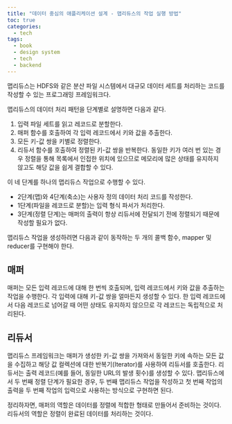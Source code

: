 ```yaml
---
title: "데이터 중심의 애플리케이션 설계 - 맵리듀스의 작업 실행 방법"
toc: true
categories:
  - tech
tags:
  - book
  - design system
  - tech
  - backend
---
```


맵리듀스는 HDFS와 같은 분산 파일 시스템에서 대규모 데이터 세트를 처리하는 코드를 작성할 수 있는 프로그래밍 프레임워크다.

맵리듀스의 데이터 처리 패턴을 단계별로 설명하면 다음과 같다.

1. 입력 파일 세트를 읽고 레코드로 분할한다.
2. 매퍼 함수를 호출하여 각 입력 레코드에서 키와 값을 추출한다.
3. 모든 키-값 쌍을 키별로 정렬한다.
4. 리듀서 함수를 호출하여 정렬된 키-값 쌍을 반복한다. 동일한 키가 여러 번 있는 경우 정렬을 통해 목록에서 인접한 위치에 있으므로 메모리에 많은 상태를 유지하지 않고도 해당 값을 쉽게 결합할 수 있다.

이 네 단계를 하나의 맵리듀스 작업으로 수행할 수 있다.

- 2단계(맵)와 4단계(축소)는 사용자 정의 데이터 처리 코드를 작성한다.
- 1단계(파일을 레코드로 분할)는 입력 형식 파서가 처리한다.
- 3단계(정렬 단계)는 매퍼의 출력이 항상 리듀서에 전달되기 전에 정렬되기 때문에 작성할 필요가 없다.

맵리듀스 작업을 생성하려면 다음과 같이 동작하는 두 개의 콜백 함수, mapper 및 reducer를 구현해야 한다.

## 매퍼

매퍼는 모든 입력 레코드에 대해 한 번씩 호출되며, 입력 레코드에서 키와 값을 추출하는 작업을 수행한다.
각 입력에 대해 키-값 쌍을 얼마든지 생성할 수 있다.
한 입력 레코드에서 다음 레코드로 넘어갈 때 어떤 상태도 유지하지 않으므로 각 레코드는 독립적으로 처리된다.

## 리듀서

맵리듀스 프레임워크는 매퍼가 생성한 키-값 쌍을 가져와서 동일한 키에 속하는 모든 값을 수집하고 해당 값 컬렉션에 대한 반복기(Iterator)를 사용하여 리듀서를 호출한다.
리듀서는 출력 레코드(예를 들어, 동일한 URL의 발생 횟수)를 생성할 수 있다.
맵리듀스에서 두 번째 정렬 단계가 필요한 경우, 두 번째 맵리듀스 작업을 작성하고 첫 번째 작업의 출력을 두 번째 작업의 입력으로 사용하는 방식으로 구현하면 된다.

정리하자면, 매퍼의 역할은 데이터를 정렬에 적합한 형태로 만들어서 준비하는 것이다. 리듀서의 역할은 정렬이 완료된 데이터를 처리하는 것이다.

